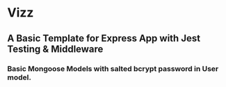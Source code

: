 # Vizz

## A Basic Template for Express App with Jest Testing & Middleware

### Basic Mongoose Models with salted bcrypt password in User model.
